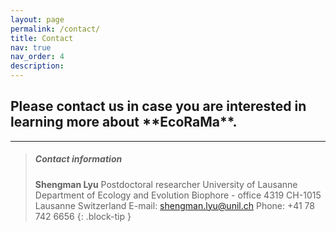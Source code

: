 ```yaml
---
layout: page
permalink: /contact/
title: Contact
nav: true
nav_order: 4
description: 
---
```


<h2> Please contact us in case you are interested in learning more about **EcoRaMa**. </h2>

<hr>

> ##### Contact information
> **Shengman Lyu**
> Postdoctoral researcher
> University of Lausanne
> Department of Ecology and Evolution
> Biophore - office 4319
> CH-1015 Lausanne
> Switzerland
> E-mail: shengman.lyu@unil.ch
> Phone: +41 78 742 6656
{: .block-tip }
